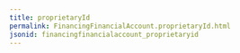 ```yaml
---
title: proprietaryId
permalink: FinancingFinancialAccount.proprietaryId.html
jsonid: financingfinancialaccount_proprietaryid
---
```

